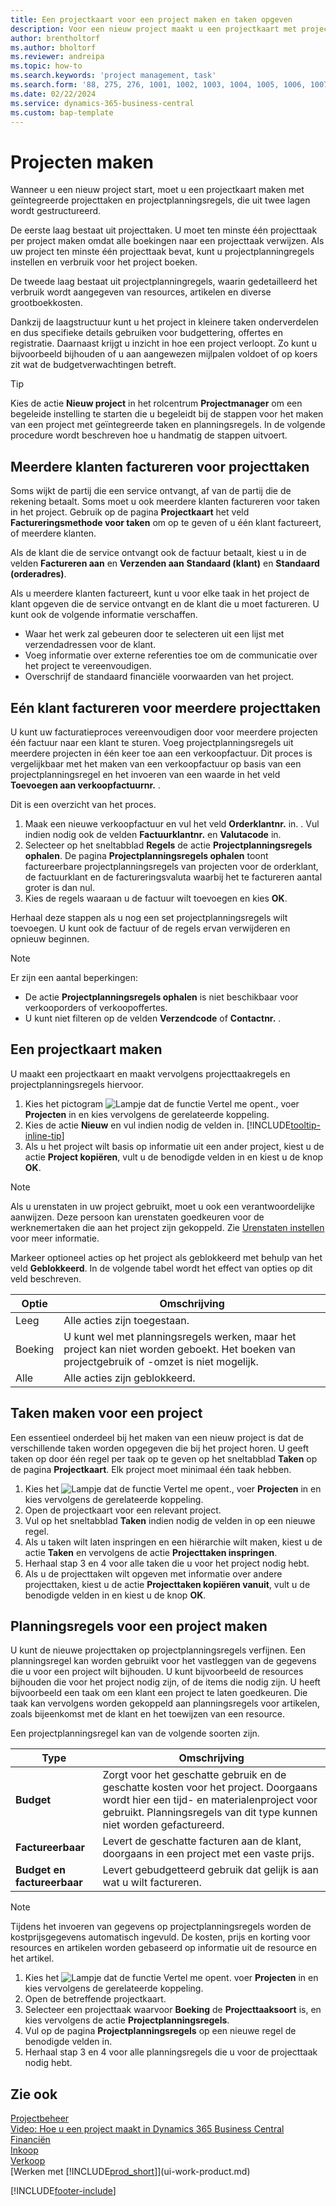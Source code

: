 ```yaml
---
title: Een projectkaart voor een project maken en taken opgeven
description: Voor een nieuw project maakt u een projectkaart met projecttaken en planningsregels om u te helpen voortgang en budgetten te beheren.
author: brentholtorf
ms.author: bholtorf
ms.reviewer: andreipa
ms.topic: how-to
ms.search.keywords: 'project management, task'
ms.search.form: '88, 275, 276, 1001, 1002, 1003, 1004, 1005, 1006, 1007, 1020'
ms.date: 02/22/2024
ms.service: dynamics-365-business-central
ms.custom: bap-template
---
```

# Projecten maken

Wanneer u een nieuw project start, moet u een projectkaart maken met geïntegreerde projecttaken en projectplanningsregels, die uit twee lagen wordt gestructureerd.  

De eerste laag bestaat uit projecttaken. U moet ten minste één projecttaak per project maken omdat alle boekingen naar een projecttaak verwijzen. Als uw project ten minste één projecttaak bevat, kunt u projectplanningregels instellen en verbruik voor het project boeken.

De tweede laag bestaat uit projectplanningregels, waarin gedetailleerd het verbruik wordt aangegeven van resources, artikelen en diverse grootboekkosten.

Dankzij de laagstructuur kunt u het project in kleinere taken onderverdelen en dus specifieke details gebruiken voor budgettering, offertes en registratie. Daarnaast krijgt u inzicht in hoe een project verloopt. Zo kunt u bijvoorbeeld bijhouden of u aan aangewezen mijlpalen voldoet of op koers zit wat de budgetverwachtingen betreft.

> [!TIP]
> Kies de actie **Nieuw project** in het rolcentrum **Projectmanager** om een begeleide instelling te starten die u begeleidt bij de stappen voor het maken van een project met geïntegreerde taken en planningsregels. In de volgende procedure wordt beschreven hoe u handmatig de stappen uitvoert. <!-- For an example of how to create a project manually, go to [Video: How to create a project in Dynamics 365 Business Central](https://www.youtube.com/watch?v=VqaPWr7BWmw).-->

## Meerdere klanten factureren voor projecttaken

Soms wijkt de partij die een service ontvangt, af van de partij die de rekening betaalt. Soms moet u ook meerdere klanten factureren voor taken in het project. Gebruik op de pagina **Projectkaart** het veld **Factureringsmethode voor taken** om op te geven of u één klant factureert, of meerdere klanten.

Als de klant die de service ontvangt ook de factuur betaalt, kiest u in de velden **Factureren aan** en **Verzenden aan** **Standaard (klant)** en **Standaard (orderadres)**.

Als u meerdere klanten factureert, kunt u voor elke taak in het project de klant opgeven die de service ontvangt en de klant die u moet factureren. U kunt ook de volgende informatie verschaffen.

* Waar het werk zal gebeuren door te selecteren uit een lijst met verzendadressen voor de klant.
* Voeg informatie over externe referenties toe om de communicatie over het project te vereenvoudigen.
* Overschrijf de standaard financiële voorwaarden van het project.

## Eén klant factureren voor meerdere projecttaken

U kunt uw facturatieproces vereenvoudigen door voor meerdere projecten één factuur naar een klant te sturen. Voeg projectplanningsregels uit meerdere projecten in één keer toe aan een verkoopfactuur. Dit proces is vergelijkbaar met het maken van een verkoopfactuur op basis van een projectplanningsregel en het invoeren van een waarde in het veld **Toevoegen aan verkoopfactuurnr.** .

Dit is een overzicht van het proces.

1. Maak een nieuwe verkoopfactuur en vul het veld **Orderklantnr.** in. . Vul indien nodig ook de velden **Factuurklantnr.** en **Valutacode** in.
2. Selecteer op het sneltabblad **Regels** de actie **Projectplanningsregels ophalen**. De pagina **Projectplanningsregels ophalen** toont factureerbare projectplanningsregels van projecten voor de orderklant, de factuurklant en de factureringsvaluta waarbij het te factureren aantal groter is dan nul. 
3. Kies de regels waaraan u de factuur wilt toevoegen en kies **OK**.

Herhaal deze stappen als u nog een set projectplanningsregels wilt toevoegen. U kunt ook de factuur of de regels ervan verwijderen en opnieuw beginnen.

> [!NOTE]
> Er zijn een aantal beperkingen:
>
> * De actie **Projectplanningsregels ophalen** is niet beschikbaar voor verkooporders of verkoopoffertes.
> * U kunt niet filteren op de velden **Verzendcode** of **Contactnr.** .

## Een projectkaart maken

U maakt een projectkaart en maakt vervolgens projecttaakregels en projectplanningsregels hiervoor.

1. Kies het pictogram ![Lampje dat de functie Vertel me opent.](media/ui-search/search_small.png "Vertel me wat u wilt doen"), voer **Projecten** in en kies vervolgens de gerelateerde koppeling.  
2. Kies de actie **Nieuw** en vul indien nodig de velden in. [!INCLUDE[tooltip-inline-tip](includes/tooltip-inline-tip_md.md)]
3. Als u het project wilt basis op informatie uit een ander project, kiest u de actie **Project kopiëren**, vult u de benodigde velden in en kiest u de knop **OK**.

> [!NOTE]  
> Als u urenstaten in uw project gebruikt, moet u ook een verantwoordelijke aanwijzen. Deze persoon kan urenstaten goedkeuren voor de werknemertaken die aan het project zijn gekoppeld. Zie [Urenstaten instellen](projects-how-setup-time-sheets.md) voor meer informatie.

Markeer optioneel acties op het project als geblokkeerd met behulp van het veld **Geblokkeerd**. In de volgende tabel wordt het effect van opties op dit veld beschreven.

|Optie  |Omschrijving  |
|---------|---------|
|Leeg |Alle acties zijn toegestaan.|
|Boeking    |U kunt wel met planningsregels werken, maar het project kan niet worden geboekt. Het boeken van projectgebruik of -omzet is niet mogelijk.|
|Alle  |Alle acties zijn geblokkeerd.|

## Taken maken voor een project

Een essentieel onderdeel bij het maken van een nieuw project is dat de verschillende taken worden opgegeven die bij het project horen. U geeft taken op door één regel per taak op te geven op het sneltabblad **Taken** op de pagina **Projectkaart**. Elk project moet minimaal één taak hebben.

1. Kies het ![Lampje dat de functie Vertel me opent.](media/ui-search/search_small.png "Vertel me wat u wilt doen"), voer **Projecten** in en kies vervolgens de gerelateerde koppeling.
2. Open de projectkaart voor een relevant project.
3. Vul op het sneltabblad **Taken** indien nodig de velden in op een nieuwe regel.
4. Als u taken wilt laten inspringen en een hiërarchie wilt maken, kiest u de actie **Taken** en vervolgens de actie **Projecttaken inspringen**.
5. Herhaal stap 3 en 4 voor alle taken die u voor het project nodig hebt.
6. Als u de projecttaken wilt opgeven met informatie over andere projecttaken, kiest u de actie **Projecttaken kopiëren vanuit**, vult u de benodigde velden in en kiest u de knop **OK**.

## Planningsregels voor een project maken

U kunt de nieuwe projecttaken op projectplanningsregels verfijnen. Een planningsregel kan worden gebruikt voor het vastleggen van de gegevens die u voor een project wilt bijhouden. U kunt bijvoorbeeld de resources bijhouden die voor het project nodig zijn, of de items die nodig zijn. U heeft bijvoorbeeld een taak om een klant een project te laten goedkeuren. Die taak kan vervolgens worden gekoppeld aan planningsregels voor artikelen, zoals bijeenkomst met de klant en het toewijzen van een resource.  

Een projectplanningsregel kan van de volgende soorten zijn.  

| Type | Omschrijving |
| --- | --- |
| **Budget** |Zorgt voor het geschatte gebruik en de geschatte kosten voor het project. Doorgaans wordt hier een tijd- en materialenproject voor gebruikt. Planningsregels van dit type kunnen niet worden gefactureerd. |
| **Factureerbaar** |Levert de geschatte facturen aan de klant, doorgaans in een project met een vaste prijs. |
| **Budget en factureerbaar** |Levert gebudgetteerd gebruik dat gelijk is aan wat u wilt factureren. |

> [!NOTE]
> Tijdens het invoeren van gegevens op projectplanningsregels worden de kostprijsgegevens automatisch ingevuld. De kosten, prijs en korting voor resources en artikelen worden gebaseerd op informatie uit de resource en het artikel.

1. Kies het ![Lampje dat de functie Vertel me opent.](media/ui-search/search_small.png "Vertel me wat u wilt doen") voer **Projecten** in en kies vervolgens de gerelateerde koppeling.
2. Open de betreffende projectkaart.
3. Selecteer een projecttaak waarvoor **Boeking** de **Projecttaaksoort** is, en kies vervolgens de actie **Projectplanningsregels**.  
4. Vul op de pagina **Projectplanningsregels** op een nieuwe regel de benodigde velden in.
5. Herhaal stap 3 en 4 voor alle planningsregels die u voor de projecttaak nodig hebt.

## Zie ook

[Projectbeheer](projects-manage-projects.md)  
[Video: Hoe u een project maakt in Dynamics 365 Business Central](https://www.youtube.com/watch?v=VqaPWr7BWmw)  
[Financiën](finance.md)  
[Inkoop](purchasing-manage-purchasing.md)  
[Verkoop](sales-manage-sales.md)  
[Werken met [!INCLUDE[prod_short](includes/prod_short.md)]](ui-work-product.md)  

[!INCLUDE[footer-include](includes/footer-banner.md)]
